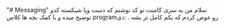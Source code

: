 "# Messaging" 
سلام من یه سری کامنت تو کد نوشتم که دست وپا شیکسته کدو توضیح میده 
و با کمک بچه ها کلاس programرو عوض 
کردم که یکم کامل تر بشه . :دی
